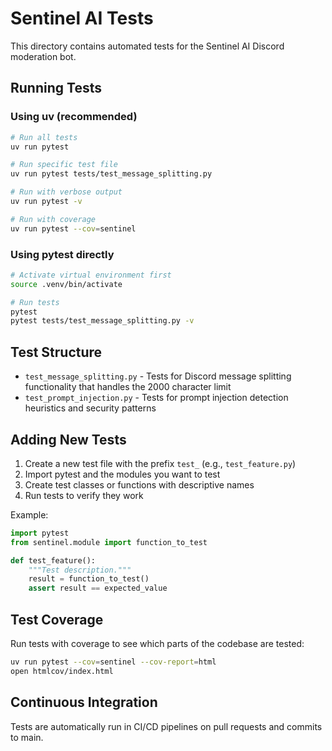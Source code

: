 # Sentinel AI Tests

This directory contains automated tests for the Sentinel AI Discord moderation bot.

## Running Tests

### Using uv (recommended)

```bash
# Run all tests
uv run pytest

# Run specific test file
uv run pytest tests/test_message_splitting.py

# Run with verbose output
uv run pytest -v

# Run with coverage
uv run pytest --cov=sentinel
```

### Using pytest directly

```bash
# Activate virtual environment first
source .venv/bin/activate

# Run tests
pytest
pytest tests/test_message_splitting.py -v
```

## Test Structure

- `test_message_splitting.py` - Tests for Discord message splitting functionality that handles the 2000 character limit
- `test_prompt_injection.py` - Tests for prompt injection detection heuristics and security patterns

## Adding New Tests

1. Create a new test file with the prefix `test_` (e.g., `test_feature.py`)
2. Import pytest and the modules you want to test
3. Create test classes or functions with descriptive names
4. Run tests to verify they work

Example:

```python
import pytest
from sentinel.module import function_to_test

def test_feature():
    """Test description."""
    result = function_to_test()
    assert result == expected_value
```

## Test Coverage

Run tests with coverage to see which parts of the codebase are tested:

```bash
uv run pytest --cov=sentinel --cov-report=html
open htmlcov/index.html
```

## Continuous Integration

Tests are automatically run in CI/CD pipelines on pull requests and commits to main.
